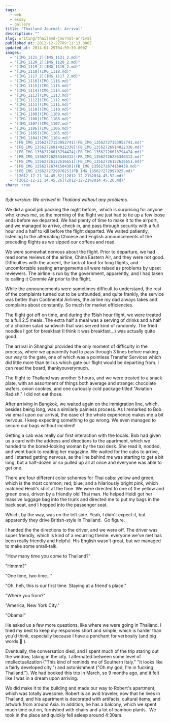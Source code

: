 ```yaml
---
tags:
  - web
  - essay
  - gallery
title: "Thailand Journal: Arrival"
description: ""
slug: writing/thailand-journal-arrival
published_at: 2012-12-22T09:11:13.000Z
updated_at: 2014-01-25T04:59:39.000Z
images:
  - "[IMG_1121_2](IMG_1121_2.md)"
  - "[IMG_1120_2](IMG_1120_2.md)"
  - "[IMG_1119_2](IMG_1119_2.md)"
  - "[IMG_1118](IMG_1118.md)"
  - "[IMG_1117_2](IMG_1117_2.md)"
  - "[IMG_1116](IMG_1116.md)"
  - "[IMG_1115](IMG_1115.md)"
  - "[IMG_1114](IMG_1114.md)"
  - "[IMG_1113](IMG_1113.md)"
  - "[IMG_1112](IMG_1112.md)"
  - "[IMG_1111](IMG_1111.md)"
  - "[IMG_1110](IMG_1110.md)"
  - "[IMG_1109](IMG_1109.md)"
  - "[IMG_1108](IMG_1108.md)"
  - "[IMG_1107](IMG_1107.md)"
  - "[IMG_1106](IMG_1106.md)"
  - "[IMG_1105](IMG_1105.md)"
  - "[IMG_1104](IMG_1104.md)"
  - "[FB_IMG_13562727153952741](FB_IMG_13562727153952741.md)"
  - "[FB_IMG_13562726914022338](FB_IMG_13562726914022338.md)"
  - "[FB_IMG_13562726613794474](FB_IMG_13562726613794474.md)"
  - "[FB_IMG_13562726255346312](FB_IMG_13562726255346312.md)"
  - "[FB_IMG_13562726122636651](FB_IMG_13562726122636651.md)"
  - "[FB_IMG_1356272674150438](FB_IMG_1356272674150438.md)"
  - "[FB_IMG_135627272997025](FB_IMG_135627272997025.md)"
  - "[2012-12-21 14.45.52](2012-12-21%2014.45.52.md)"
  - "[2012-12-21 14.45.26](2012-12-21%2014.45.26.md)"
share: true
---
```


_tl;dr version: We arrived in Thailand without any problems._

We did a good job packing the night before,  which is surprising for anyone who knows me, so the morning of the flight we just had to tie up a few loose ends before we departed. We had plenty of time to make it to the airport, and we managed to arrive, check in, and pass through security with a full hour and a half to kill before the flight departed. We waited patiently, listening to the alternating Chinese and English announcements of the preceding flights as we sipped our coffees and read.

We were somewhat nervous about the flight. Prior to departure, we had read some reviews of the airline, China Eastern Air, and they were not good. Difficulties with the accent, the lack of food for long flights, and uncomfortable seating arrangements all were raised as problems by upset reviewers. The airline is run by the government, apparently, and I had taken to calling it Commie Air prior to the flight.

While the announcements were sometimes difficult to understand, the rest of the complaints turned out to be unfounded, and quite frankly, the service was better than Continental Airlines, the airline my dad always takes and complains about constantly. So much for market efficiencies.

The flight got off on time, and during the 15ish hour flight, we were treated to a full 2.5 meals. The extra half a meal was a serving of drinks and a half of a chicken salad sandwich that was served kind of randomly. The fried noodles I got for breakfast (I think it was breakfast...) was actually quite good.

The arrival in Shanghai provided the only moment of difficulty in the process, where we apparently had to pass through 3 lines before making our way to the gate, one of which was a pointless Transfer Services which did little more than tell us which gate our flight would be departing from. I can read the board, thankyouverymuch.

The flight to Thailand was another 5 hours, and we were treated to a snack plate, with an assortment of things both average and strange: chocolate wafers, onion cookies, and one curiously cold package titled "Aviation Radish." I did not eat those.

After arriving in Bangkok, we waited again on the immigration line, which, besides being long, was a similarly painless process. As I remarked to Bob via email upon our arrival, the ease of the whole experience makes me a bit nervous. I keep expecting something to go wrong. We even managed to secure our bags without incident!

Getting a cab was really our first interaction with the locals. Bob had given us a card with the address and directions to the apartment, which we handed to the bored-looking woman by the taxi desk. She read it, nodded, and went back to reading her magazine. We waited for the cabs to arrive, and I started getting nervous, as the line behind me was starting to get a bit long, but a half-dozen or so pulled up all at once and everyone was able to get one.

There are four different color schemes for Thai cabs: yellow and green, which is the most common; red; blue; and a hilariously bright pink, which matched Heidi's shirt at the time. We were directed to one of the yellow and green ones, driven by a friendly old Thai man. He helped Heidi get her massive luggage bag into the trunk and directed me to put my bags in the back seat, and I hopped into the passenger seat.

Which, by the way, was on the left side. Yeah, I didn't expect it, but apparently they drive British-style in Thailand.  Go figure.

I handed the the directions to the driver, and we were off. The driver was super friendly, which is kind of a recurring theme: everyone we've met has been really friendly and helpful. His English wasn't great, but we managed to make some small-talk.

"How many time you come to Thailand?"

"Hmmm?"

"One time, two time..."

"Oh, heh, this is our first time. Staying at a friend's place."

"Where you from?"

"America, New York City."

"Obama!"

He asked us a few more questions, like where we were going in Thailand. I tried my best to keep my responses short and simple, which is harder than you'd think, especially because I have a penchant for verbosity (and big words 🙂 ).

Eventually, the conversation died, and I spent much of the trip staring out the window, taking in the city. I alternated between some level of intellectualization ("This kind of reminds me of Southern Italy." "It looks like a fairly developed city.") and astonishment ("Oh my god, I'm in fucking Thailand."). We had booked this trip in March, so 9 months ago, and it felt like I was in a dream upon arriving.

We did make it to the building and made our way to Robert's apartment, which was totally awesome. Robert is an avid traveler, now that he lives in Thailand, and his apartment is decorated with artifacts, cultural items, and artwork from around Asia. In addition, he has a balcony, which we spent much time out on, furnished with chairs and a lot of bamboo plants.  We took in the place and quickly fell asleep around 4:30am.

